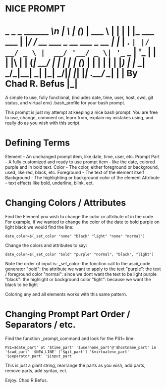 
NICE PROMPT
===========

  _   _ _           ______                          _\n
 | \ | (_)          | ___ \                        | |
 |  \| |_  ___ ___  | |_/ / __ ___  _ __ ___  _ __ | |_
 | . ` | |/ __/ _ \ |  __/ '__/ _ \| '_ ` _ \| '_ \| __|
 | |\  | | (_|  __/ | |  | | | (_) | | | | | | |_) | |_
 \_| \_/_|\___\___| \_|  |_|  \___/|_| |_| |_| .__/ \__|
                                             | |
 By Chad R. Befus                            |_|
 ================

A simple to use, fully functional, (includes date, time, user, host, cwd, git status, and virtual env) .bash_profile for your bash prompt.

This prompt is just my attempt at keeping a nice bash prompt.  You are free to use, change, comment on, learn from, explain my mistakes using, and really do as you wish with this script.

Defining Terms
==============

Element - An unchanged prompt item, like date, time, user, etc.
Prompt Part - A fully customized and ready to use prompt item - like the date, colored purple and in bold text.
Color - The color, either foreground or background, used, like red, black, etc.
Foreground - The text of the element itself
Background - The highlighting or background color of the element
Attribute - text effects like bold, underline, blink, ect.


Changing Colors / Attributes
============================

Find the Element you wish to change the color or attribute of in the code.  For example, if we wanted to change the color of the date to bold purple on light black we would find the line:

    date_color=$(_set_color "none" "black" "light" "none" "normal")

Change the colors and attributes to say:

    date_color=$(_set_color "bold" "purple" "normal", "black", "light")

Note the order of input is:
    _set_color: the function call to the ascii_code generator
    "bold": the attribute we want to apply to the text
    "purple": the text / foreground color
    "normal": since we dont want the text to be light purple
    "black": the highlight or background color
    "light": because we want the black to be light

Coloring any and all elements works with this same pattern.


Changing Prompt Part Order / Separators / etc.
==============================================

Find the function _prompt_command and look for the PS1= line:

    PS1=$date_part' at '$time_part' '$username_part'@'$hostname_part' in '$cwd_part' '$NEW_LINE' ['$git_part'] '$virtualenv_part' '$separator_part' '$input_part

This is just a giant string, rearrange the parts as you wish, add parts, remove parts, add syntax, ect.


Enjoy.
Chad R Befus.
